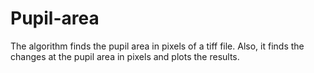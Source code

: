 # Pupil-area

The algorithm finds the pupil area in pixels of a tiff file. Also, it finds the changes at the pupil area in pixels and plots the results.
